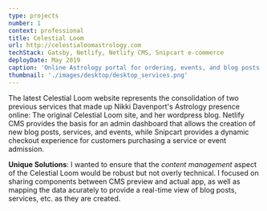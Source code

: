 ```yaml
---
type: projects
number: 1
context: professional
title: Celestial Loom
url: http://celestialoomastrology.com
techStack: Gatsby, Netlify, Netlify CMS, Snipcart e-commerce 
deployDate: May 2019
caption: 'Online Astrology portal for ordering, events, and blog posts'
thumbnail: './images/desktop/desktop_services.png'
---
```


The latest Celestial Loom website represents the consolidation of two previous services that made up Nikki Davenport's Astrology presence online: The original Celestial Loom site, and her wordpress blog. Netlify CMS provides the basis for an admin dashboard that allows the creation of new blog posts, services, and events, while Snipcart provides a dynamic checkout experience for customers purchasing a service or event admission.

**Unique Solutions**: I wanted to ensure that the _content management_ aspect of the Celestial Loom would be robust but not overly technical. I focused on sharing components between CMS preview and actual app, as well as mapping the data acurately to provide a real-time view of blog posts, services, etc. as they are created.
